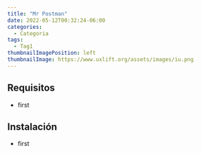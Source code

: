 ```yaml
---
title: "Mr Postman"
date: 2022-05-12T00:32:24-06:00
categories:
  - Categoria
tags:
  - Tag1
thumbnailImagePosition: left
thumbnailImage: https://www.uxlift.org/assets/images/iu.png
---
```



<!--more-->

## Requisitos
- first
## Instalación
- first
